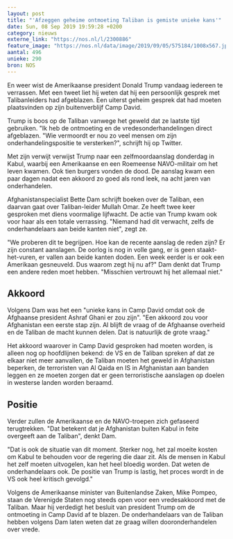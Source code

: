 ```yaml
---
layout: post
title: "'Afzeggen geheime ontmoeting Taliban is gemiste unieke kans'"
date: Sun, 08 Sep 2019 19:59:28 +0200
category: nieuws
externe_link: "https://nos.nl/l/2300886"
feature_image: "https://nos.nl/data/image/2019/09/05/575184/1008x567.jpg"
aantal: 496
unieke: 290
bron: NOS
---
```


<p>En weer wist de Amerikaanse president Donald Trump vandaag iedereen te verrassen. Met een tweet liet hij weten dat hij een persoonlijk gesprek met Talibanleiders had afgeblazen. Een uiterst geheim gesprek dat had moeten plaatsvinden op zijn buitenverblijf Camp David.</p>
<p>Trump is boos op de Taliban vanwege het geweld dat ze laatste tijd gebruiken. "Ik heb de ontmoeting en de vredesonderhandelingen direct afgeblazen. "Wie vermoordt er nou zo veel mensen om zijn onderhandelingspositie te versterken?", schrijft hij op Twitter.</p>
<p>Met zijn verwijt verwijst Trump naar een zelfmoordaanslag donderdag in Kabul, waarbij een Amerikaanse en een Roemeense NAVO-militair om het leven kwamen. Ook tien burgers vonden de dood. De aanslag kwam een paar dagen nadat een akkoord zo goed als rond leek, na acht jaren van onderhandelen.</p>
<p>Afghanistanspecialist Bette Dam schrijft boeken over de Taliban, een daarvan gaat over Taliban-leider Mullah Omar. Ze heeft twee keer gesproken met diens voormalige lijfwacht. De actie van Trump kwam ook voor haar als een totale verrassing. "Niemand had dit verwacht, zelfs de onderhandelaars aan beide kanten niet", zegt ze.</p>
<p>"We proberen dit te begrijpen. Hoe kan de recente aanslag de reden zijn? Er zijn constant aanslagen. De oorlog is nog in volle gang, er is geen staakt-het-vuren, er vallen aan beide kanten doden. Een week eerder is er ook een Amerikaan gesneuveld. Dus waarom zegt hij nu af?" Dam denkt dat Trump een andere reden moet hebben. "Misschien vertrouwt hij het allemaal niet."</p>
<h2>Akkoord</h2>
<p>Volgens Dam was het een "unieke kans in Camp David omdat ook de Afghaanse president Ashraf Ghani er zou zijn". "Een akkoord zou voor Afghanistan een eerste stap zijn. Al blijft de vraag of de Afghaanse overheid en de Taliban de macht kunnen delen. Dat is natuurlijk de grote vraag."</p>
<p>Het akkoord waarover in Camp David gesproken had moeten worden, is alleen nog op hoofdlijnen bekend: de VS en de Taliban spreken af dat ze elkaar niet meer aanvallen, de Taliban moeten het geweld in Afghanistan beperken, de terroristen van Al Qaida en IS in Afghanistan aan banden leggen en ze moeten zorgen dat er geen terroristische aanslagen op doelen in westerse landen worden beraamd.</p>
<h2>Positie</h2>
<p>Verder zullen de Amerikaanse en de NAVO-troepen zich gefaseerd terugtrekken. "Dat betekent dat je Afghanistan buiten Kabul in feite overgeeft aan de Taliban", denkt Dam.</p>
<p>"Dat is ook de situatie van dit moment. Sterker nog, het zal moeite kosten om Kabul te behouden voor de regering die daar zit. Als de mensen in Kabul het zelf moeten uitvogelen, kan het heel bloedig worden. Dat weten de onderhandelaars ook. De positie van Trump is lastig, het proces wordt in de VS ook heel kritisch gevolgd."</p>
<p>Volgens de Amerikaanse minister van Buitenlandse Zaken, Mike Pompeo, staan de Verenigde Staten nog steeds open voor een vredesakkoord met de Taliban. Maar hij verdedigt het besluit van president Trump om de ontmoeting in Camp David af te blazen. De onderhandelaars van de Taliban hebben volgens Dam laten weten dat ze graag willen dooronderhandelen over vrede.</p>
